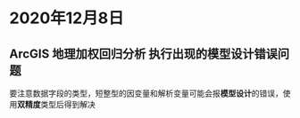 # 2020年12月8日



## ArcGIS 地理加权回归分析 执行出现的模型设计错误问题

要注意数据字段的类型，短整型的因变量和解析变量可能会报**模型设计**的错误，使用**双精度**类型后得到解决